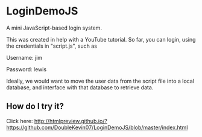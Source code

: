 # LoginDemoJS
A mini JavaScript-based login system.

This was created in help with a YouTube tutorial.
So far, you can login, using the credentials in "script.js", such as

Username: jim

Password: lewis

Ideally, we would want to move the user data from the script file into a local database, and interface with that database to retrieve data.

## How do I try it?

Click here:
http://htmlpreview.github.io/?https://github.com/DoubleKevin07/LoginDemoJS/blob/master/index.html
